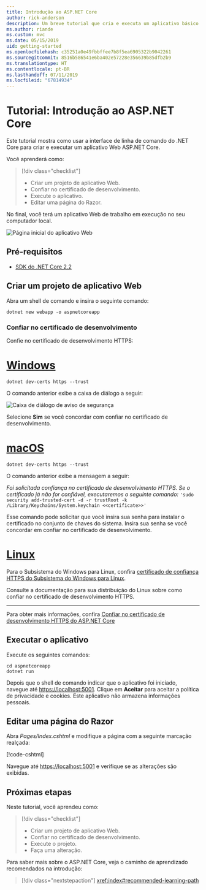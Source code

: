 ```yaml
---
title: Introdução ao ASP.NET Core
author: rick-anderson
description: Um breve tutorial que cria e executa um aplicativo básico Olá, Mundo usando o ASP.NET Core.
ms.author: riande
ms.custom: mvc
ms.date: 05/15/2019
uid: getting-started
ms.openlocfilehash: c35251a0e49fbbffee7b8f5ea6905322b9042261
ms.sourcegitcommit: 8516b586541e6ba402e57228e356639b85dfb2b9
ms.translationtype: HT
ms.contentlocale: pt-BR
ms.lasthandoff: 07/11/2019
ms.locfileid: "67814934"
---
```

# <a name="tutorial-get-started-with-aspnet-core"></a>Tutorial: Introdução ao ASP.NET Core

Este tutorial mostra como usar a interface de linha de comando do .NET Core para criar e executar um aplicativo Web ASP.NET Core.

Você aprenderá como:

> [!div class="checklist"]
> * Criar um projeto de aplicativo Web.
> * Confiar no certificado de desenvolvimento.
> * Execute o aplicativo.
> * Editar uma página do Razor.

No final, você terá um aplicativo Web de trabalho em execução no seu computador local.

![Página inicial do aplicativo Web](_static/home-page.png)

## <a name="prerequisites"></a>Pré-requisitos

* [SDK do .NET Core 2.2](https://www.microsoft.com/net/download/all)

## <a name="create-a-web-app-project"></a>Criar um projeto de aplicativo Web

Abra um shell de comando e insira o seguinte comando:

```console
dotnet new webapp -o aspnetcoreapp
```

### <a name="trust-the-development-certificate"></a>Confiar no certificado de desenvolvimento

Confie no certificado de desenvolvimento HTTPS:

# <a name="windowstabwindows"></a>[Windows](#tab/windows)

```console
dotnet dev-certs https --trust
```

O comando anterior exibe a caixa de diálogo a seguir:

![Caixa de diálogo de aviso de segurança](~/getting-started/_static/cert.png)

Selecione **Sim** se você concordar com confiar no certificado de desenvolvimento.

# <a name="macostabmacos"></a>[macOS](#tab/macos)

```console
dotnet dev-certs https --trust
```

O comando anterior exibe a mensagem a seguir:

*Foi solicitada confiança no certificado de desenvolvimento HTTPS. Se o certificado já não for confiável, executaremos o seguinte comando:* `'sudo security add-trusted-cert -d -r trustRoot -k /Library/Keychains/System.keychain <<certificate>>'`

Esse comando pode solicitar que você insira sua senha para instalar o certificado no conjunto de chaves do sistema. Insira sua senha se você concordar em confiar no certificado de desenvolvimento.

# <a name="linuxtablinux"></a>[Linux](#tab/linux)

Para o Subsistema do Windows para Linux, confira [certificado de confiança HTTPS do Subsistema do Windows para Linux](xref:security/enforcing-ssl#wsl).

Consulte a documentação para sua distribuição do Linux sobre como confiar no certificado de desenvolvimento HTTPS.

---

Para obter mais informações, confira [Confiar no certificado de desenvolvimento HTTPS do ASP.NET Core](xref:security/enforcing-ssl#trust-the-aspnet-core-https-development-certificate-on-windows-and-macos)

## <a name="run-the-app"></a>Executar o aplicativo

Execute os seguintes comandos:

```console
cd aspnetcoreapp
dotnet run
```

Depois que o shell de comando indicar que o aplicativo foi iniciado, navegue até [https://localhost:5001](https://localhost:5001). Clique em **Aceitar** para aceitar a política de privacidade e cookies. Este aplicativo não armazena informações pessoais.

## <a name="edit-a-razor-page"></a>Editar uma página do Razor

Abra *Pages/Index.cshtml* e modifique a página com a seguinte marcação realçada:

[!code-cshtml[](sample/index.cshtml?highlight=9)]

Navegue até [https://localhost:5001](https://localhost:5001) e verifique se as alterações são exibidas.

## <a name="next-steps"></a>Próximas etapas

Neste tutorial, você aprendeu como:

> [!div class="checklist"]
> * Criar um projeto de aplicativo Web.
> * Confiar no certificado de desenvolvimento.
> * Execute o projeto.
> * Faça uma alteração.

Para saber mais sobre o ASP.NET Core, veja o caminho de aprendizado recomendados na introdução:

> [!div class="nextstepaction"]
> <xref:index#recommended-learning-path>
